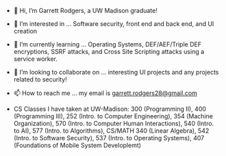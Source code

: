 - 👋 Hi, I’m Garrett Rodgers, a UW Madison graduate!
- 👀 I’m interested in ... Software security, front end and back end, and UI creation
- 🌱 I’m currently learning ... Operating Systems, DEF/AEF/Triple DEF encryptions, SSRF attacks, and Cross Site Scripting attacks using a service worker.
- 💞️ I’m looking to collaborate on ... interesting UI projects and any projects related to security!
- 📫 How to reach me ... my email is garrett.rodgers28@gmail.com

- CS Classes I have taken at UW-Madison: 300 (Programming II), 400 (Programming III), 252 (Intro. to Computer Engineering), 354 (Machine Organization), 570 (Intro. to Computer Human Interactions), 540 (Intro. to AI), 577 (Intro. to Algorithms), CS/MATH 340 (Linear Algebra), 542 (Intro. to Software Security), 537 (Intro. to Operating Systems), 407 (Foundations of Mobile System Developlemt)

<!---
gcrodgers/gcrodgers is a ✨ special ✨ repository because its `README.md` (this file) appears on your GitHub profile.
You can click the Preview link to take a look at your changes.
--->
